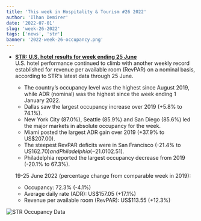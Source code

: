 ```yaml
---
title: 'This week in Hospitality & Tourism #26 2022'
author: 'Ilhan Demirer'
date: '2022-07-01'
slug: 'week-26-2022'
tags: ['news', 'str']
banner: '2022-week-26-occupancy.png'
---
```


- **[STR: U.S. hotel results for week ending 25 June](https://str.com/press-release/str-us-hotel-results-week-ending-25-june)**  
  U.S. hotel performance continued to climb with another weekly record established for revenue per available room (RevPAR) on a nominal basis, according to STR‘s latest data through 25 June.

  - The country’s occupancy level was the highest since August 2019, while ADR (nominal) was the highest since the week ending 1 January 2022.
  - Dallas saw the largest occupancy increase over 2019 (+5.8% to 74.1%).
  - New York City (87.0%), Seattle (85.9%) and San Diego (85.6%) led the major markets in absolute occupancy for the week.
  - Miami posted the largest ADR gain over 2019 (+37.9% to US$207.00).
  - The steepest RevPAR deficits were in San Francisco (-21.4% to US$162.70) and Philadelphia (-21.0% to US$102.51).
  - Philadelphia reported the largest occupancy decrease from 2019 (-20.1% to 67.3%).

  19-25 June 2022 (percentage change from comparable week in 2019):

  - Occupancy: 72.3% (-4.1%)
  - Average daily rate (ADR): US$157.05 (+17.1%)
  - Revenue per available room (RevPAR): US$113.55 (+12.3%)

![STR Occupancy Data](/images/blogimages/2022-week-26-occupancy.png)
